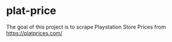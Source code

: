 # plat-price
The goal of this project is to scrape Playstation Store Prices from https://platprices.com/


